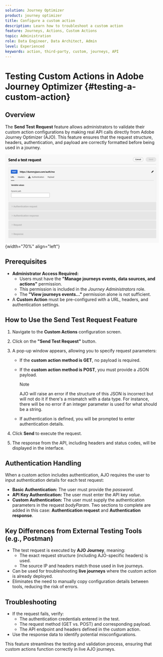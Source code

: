 ```yaml
---
solution: Journey Optimizer
product: journey optimizer
title: Configure a custom action
description: Learn how to troubleshoot a custom action
feature: Journeys, Actions, Custom Actions
topic: Administration
role: Data Engineer, Data Architect, Admin
level: Experienced
keywords: action, third-party, custom, journeys, API
---
```


# Testing Custom Actions in Adobe Journey Optimizer {#testing-a-custom-action}

## Overview

The **Send Test Request** feature allows administrators to validate their custom action configurations by making real API calls directly from Adobe Journey Optimizer (AJO). This feature ensures that the request structure, headers, authentication, and payload are correctly formatted before being used in a journey.

![](assets/send-test-request.png){width="70%" align="left"}

## Prerequisites

- **Administrator Access Required:**
  - Users must have the **"Manage journeys events, data sources, and actions"** permission.
  - This permission is included in the *Journey Administrators* role.
  - The **"View journeys events..."** permission alone is not sufficient.
- A **Custom Action** must be pre-configured with a URL, headers, and authentication settings.

## How to Use the Send Test Request Feature

1. Navigate to the **Custom Actions** configuration screen.
1. Click on the **"Send Test Request"** button.
1. A pop-up window appears, allowing you to specify request parameters:
   - If the **custom action method is GET**, no payload is required.
   - If the **custom action method is POST**, you must provide a JSON payload.

        >[!NOTE]
        >
        >AJO will raise an error if the structure of this JSON is incorrect but will not do it if there's a mismatch with a data type. For instance, there will be no error if an integer parameter is used for what should be a string.

   - If authentication is defined, you will be prompted to enter authentication details.

1. Click **Send** to execute the request.
1. The response from the API, including headers and status codes, will be displayed in the interface.

## Authentication Handling

When a custom action includes authentication, AJO requires the user to input authentication details for each test request:

- **Basic Authentication:** The user must provide the *password*.
- **API Key Authentication:** The user must enter the API key *value*.
- **Custom Authentication:** The user must supply the authentication parameters in the request *bodyParam*. Two sections to complete are added in this case: **Authentication request** and **Authentication response**.

## Key Differences from External Testing Tools (e.g., Postman)

- The test request is executed by **AJO Journey**, meaning:
  - The exact request structure (including AJO-specific headers) is used.
  - The source IP and headers match those used in live journeys.
- Can be used for troubleshooting **live journeys** where the custom action is already deployed.
- Eliminates the need to manually copy configuration details between tools, reducing the risk of errors.

## Troubleshooting

- If the request fails, verify:
  - The authentication credentials entered in the test.
  - The request method (GET vs. POST) and corresponding payload.
  - The API endpoint and headers defined in the custom action.
- Use the response data to identify potential misconfigurations.

This feature streamlines the testing and validation process, ensuring that custom actions function correctly in live AJO journeys.

